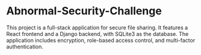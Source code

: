 # Abnormal-Security-Challenge
This project is a full-stack application for secure file sharing. It features a React frontend and a Django backend, with SQLite3 as the database. The application includes encryption, role-based access control, and multi-factor authentication.

